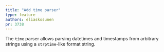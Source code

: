 ```yaml
---
title: "Add time parser"
type: feature
authors: eliaskosunen
pr: 3738
---
```


The `time` parser allows parsing datetimes and timestamps from arbitrary
strings using a `strptime`-like format string.
